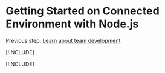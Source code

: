 # Getting Started on Connected Environment with Node.js

Previous step: [Learn about team development](get-started-nodejs-06.md)

[!INCLUDE[](common/well-done.md)]

[!INCLUDE[](common/clean-up.md)]